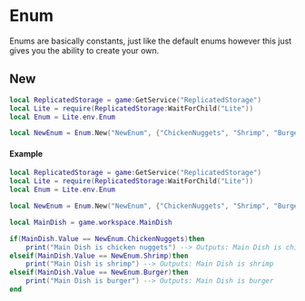 # Enum
Enums are basically constants, just like the default enums however this just gives you the ability to create your own.

## New
```lua
local ReplicatedStorage = game:GetService("ReplicatedStorage")
local Lite = require(ReplicatedStorage:WaitForChild("Lite"))
local Enum = Lite.env.Enum

local NewEnum = Enum.New("NewEnum", {"ChickenNuggets", "Shrimp", "Burger",})
```

#### Example
```lua
local ReplicatedStorage = game:GetService("ReplicatedStorage")
local Lite = require(ReplicatedStorage:WaitForChild("Lite"))
local Enum = Lite.env.Enum

local NewEnum = Enum.New("NewEnum", {"ChickenNuggets", "Shrimp", "Burger",})

local MainDish = game.workspace.MainDish

if(MainDish.Value == NewEnum.ChickenNuggets)then
	print("Main Dish is chicken nuggets") --> Outputs: Main Dish is chicken nuggets
elseif(MainDish.Value == NewEnum.Shrimp)then
	print("Main Dish is shrimp") --> Outputs: Main Dish is shrimp
elseif(MainDish.Value == NewEnum.Burger)then
	print("Main Dish is burger") --> Outputs: Main Dish is burger
end
```